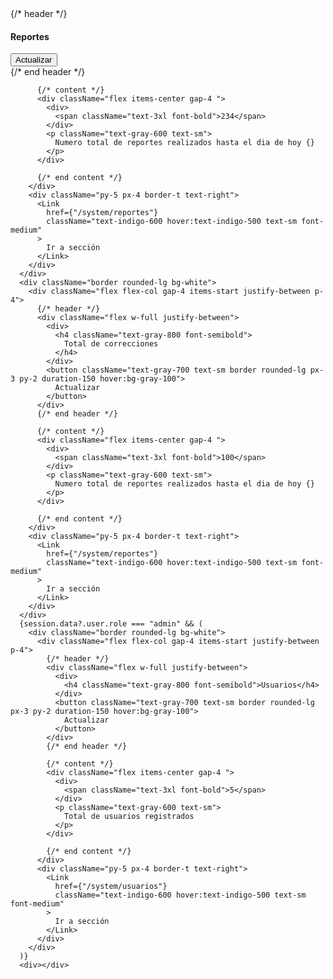 <div className="border rounded-lg bg-white">
        <div className="flex flex-col gap-4 items-start justify-between p-4">
          {/* header */}
          <div className="flex w-full justify-between">
            <div>
              <h4 className="text-gray-800 font-semibold">Reportes</h4>
            </div>
            <button className="text-gray-700 text-sm border rounded-lg px-3 py-2 duration-150 hover:bg-gray-100">
              Actualizar
            </button>
          </div>
          {/* end header */}

          {/* content */}
          <div className="flex items-center gap-4 ">
            <div>
              <span className="text-3xl font-bold">234</span>
            </div>
            <p className="text-gray-600 text-sm">
              Numero total de reportes realizados hasta el dia de hoy {}
            </p>
          </div>

          {/* end content */}
        </div>
        <div className="py-5 px-4 border-t text-right">
          <Link
            href={"/system/reportes"}
            className="text-indigo-600 hover:text-indigo-500 text-sm font-medium"
          >
            Ir a sección
          </Link>
        </div>
      </div>
      <div className="border rounded-lg bg-white">
        <div className="flex flex-col gap-4 items-start justify-between p-4">
          {/* header */}
          <div className="flex w-full justify-between">
            <div>
              <h4 className="text-gray-800 font-semibold">
                Total de correcciones
              </h4>
            </div>
            <button className="text-gray-700 text-sm border rounded-lg px-3 py-2 duration-150 hover:bg-gray-100">
              Actualizar
            </button>
          </div>
          {/* end header */}

          {/* content */}
          <div className="flex items-center gap-4 ">
            <div>
              <span className="text-3xl font-bold">100</span>
            </div>
            <p className="text-gray-600 text-sm">
              Numero total de reportes realizados hasta el dia de hoy {}
            </p>
          </div>

          {/* end content */}
        </div>
        <div className="py-5 px-4 border-t text-right">
          <Link
            href={"/system/reportes"}
            className="text-indigo-600 hover:text-indigo-500 text-sm font-medium"
          >
            Ir a sección
          </Link>
        </div>
      </div>
      {session.data?.user.role === "admin" && (
        <div className="border rounded-lg bg-white">
          <div className="flex flex-col gap-4 items-start justify-between p-4">
            {/* header */}
            <div className="flex w-full justify-between">
              <div>
                <h4 className="text-gray-800 font-semibold">Usuarios</h4>
              </div>
              <button className="text-gray-700 text-sm border rounded-lg px-3 py-2 duration-150 hover:bg-gray-100">
                Actualizar
              </button>
            </div>
            {/* end header */}

            {/* content */}
            <div className="flex items-center gap-4 ">
              <div>
                <span className="text-3xl font-bold">5</span>
              </div>
              <p className="text-gray-600 text-sm">
                Total de usuarios registrados
              </p>
            </div>

            {/* end content */}
          </div>
          <div className="py-5 px-4 border-t text-right">
            <Link
              href={"/system/usuarios"}
              className="text-indigo-600 hover:text-indigo-500 text-sm font-medium"
            >
              Ir a sección
            </Link>
          </div>
        </div>
      )}
      <div></div>
